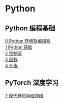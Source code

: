 # Python

## Python 编程基础

[0 Python 环境及编辑器](./basic/ch0.md)<br/>
[1 Python 基础](./basic/ch1.md)<br/>
[2 控制流](./basic/ch2.md)<br/>
[3 函数](./basic/ch3.md)<br/>
[4 列表](./basic/ch4.md)

## PyTorch 深度学习

[7 现代卷积神经网络](./pytorch/ch7/ch7_1.md)